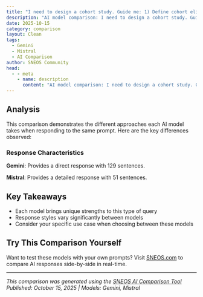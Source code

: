 ```yaml
---
title: "I need to design a cohort study. Guide me: 1) Define cohort eligibility and recruitment"
description: "AI model comparison: I need to design a cohort study. Guide me: 1) Define cohort eligibility and recruitment..."
date: 2025-10-15
category: comparison
layout: Clean
tags:
  - Gemini
  - Mistral
  - AI Comparison
author: SNEOS Community
head:
  - - meta
    - name: description
      content: "AI model comparison: I need to design a cohort study. Guide me: 1) Define cohort eligibility and recruitment..."
---
```


<ChatComparison
  title="I need to design a cohort study. Guide me: 1) Define cohort eligibility and recruitment"
  prompt="I need to design a cohort study. Guide me: 1) Define cohort eligibility and recruitment"
  :responses='{"Gemini": "Designing a cohort study requires meticulous planning, especially when defining your study population. Let\u0027s break down cohort eligibility and recruitment.\n\nFirst, a crucial reminder: **Before defining eligibility and recruitment, you must have a clearly articulated research question, a well-defined exposure, and a precisely measurable outcome.** These foundational elements will guide all your choices.\n\n---\n\n## 1. Defining Cohort Eligibility\n\nCohort eligibility refers to the **inclusion and exclusion criteria** that determine who can participate in your study. The primary goal is to select a group of individuals who are **at risk of developing the outcome of interest, but who do not yet have it at the start of the study.**\n\n### Key Considerations for Eligibility Criteria:\n\n1.  **Free of Outcome at Baseline:** This is the most critical criterion. Participants *must not* have the disease or condition you are studying when they enter the cohort. If they already have it, they cannot \u0022develop\u0022 it during the study.\n    *   **Example:** If studying the incidence of type 2 diabetes, exclude individuals with a prior diagnosis of type 2 diabetes.\n\n2.  **Exposure Status:** Your cohort should ideally include individuals across the spectrum of exposure levels you want to study (e.g., exposed, unexposed, or varying levels of exposure).\n    *   **Example:** If studying the effect of a specific diet, include people adhering to that diet, those on a different diet, and those with mixed dietary habits.\n\n3.  **At Risk of the Outcome:** The study population should have a reasonable probability of developing the outcome during the follow-up period.\n    *   **Example:** Studying hip fractures in 20-year-olds might not be efficient due to very low incidence, whereas studying them in adults over 65 is more appropriate.\n\n4.  **Feasibility of Follow-up:** Select individuals who are likely to remain in the study for its duration. Exclude those who are highly transient or unlikely to complete data collection.\n    *   **Example:** Exclude individuals planning to move out of the study\u0027s geographical area within the next X years.\n\n5.  **Ability to Provide Informed Consent:** Participants must be mentally and legally capable of understanding the study and giving their voluntary consent.\n    *   **Example:** Exclude individuals with severe cognitive impairment unless specific ethical approval and proxy consent mechanisms are in place.\n\n6.  **Minimize Confounding:** Sometimes, you might exclude individuals with certain pre-existing conditions that are strongly associated with both the exposure and the outcome, or that could mimic the outcome.\n    *   **Example:** If studying lung cancer, you might exclude individuals with other severe chronic lung diseases (e.g., severe COPD) that could complicate diagnosis or influence exposure behaviors in ways you can\u0027t account for.\n\n7.  **Generalizability vs. Specificity:**\n    *   **Broad criteria** increase generalizability (findings applicable to a wider population) but might introduce more heterogeneity and confounding.\n    *   **Narrow criteria** enhance internal validity (stronger causal inference) by reducing heterogeneity and confounding but limit generalizability.\n\n### Examples of Eligibility Criteria (Inclusion/Exclusion)\n\nLet\u0027s assume a study on the effect of **physical activity (exposure)** on the **incidence of cardiovascular disease (outcome)** in middle-aged adults.\n\n**Inclusion Criteria:**\n*   Aged 40-65 years at baseline.\n*   Residing within a defined geographical area (e.g., city limits of Springfield).\n*   Able to provide informed consent.\n*   Able to complete study questionnaires and participate in physical assessments.\n*   Free of a diagnosed cardiovascular disease (e.g., heart attack, stroke, angina, heart failure) at baseline.\n\n**Exclusion Criteria:**\n*   Prior diagnosis of any cardiovascular disease (MI, stroke, angina, heart failure).\n*   Diagnosed terminal illness with a life expectancy of less than 1 year.\n*   Unable to ambulate or participate in physical activity due to severe physical disability (e.g., wheelchair-bound, bedridden).\n*   Severe cognitive impairment preventing completion of questionnaires or understanding consent.\n*   Planning to relocate outside the study area within the next 5 years.\n*   Currently participating in another major longitudinal health study.\n\n---\n\n## 2. Cohort Recruitment\n\nRecruitment is the process of identifying, approaching, screening, and enrolling eligible participants into your cohort. The goal is to enroll a sufficient number of participants to achieve statistical power and to minimize selection bias.\n\n### Key Principles for Recruitment:\n\n1.  **Target the Eligible Population:** Focus your efforts where your defined eligible population is most likely to be found.\n2.  **Maximize Participation:** Employ strategies to encourage enrollment and minimize refusal rates.\n3.  **Minimize Selection Bias:** Ensure that the enrolled cohort is representative of the source population and that participation is not systematically related to the exposure or outcome (or factors that influence them).\n4.  **Ethical Conduct:** All recruitment activities must adhere to ethical guidelines, including informed consent, privacy, and protection of vulnerable populations.\n\n### Recruitment Strategies and Channels:\n\nThe best approach depends on your specific study population and resources.\n\n1.  **Population-Based Approaches:**\n    *   **Random Sampling from Registries:** Using electoral rolls, national health registries, or driver\u0027s license databases to randomly select individuals. This is excellent for generalizability.\n        *   *Example:* Randomly select individuals from a national health insurance database aged 40-65.\n    *   **Community Outreach/Census:** Door-to-door surveys, community meetings, public health campaigns in a defined geographic area.\n        *   *Example:* Partner with local community centers or religious organizations to host information sessions and conduct screening.\n\n2.  **Healthcare-Based Approaches:**\n    *   **Clinic/Hospital Recruitment:** Recruiting patients from primary care clinics, specialized clinics (e.g., cardiology, diabetes clinics, but be careful with exclusion criteria), or hospitals.\n        *   *Example:* Collaborate with general practitioners to identify eligible patients from their lists and send them an invitation letter.\n    *   **Health Insurance Providers:** Partnering with insurance companies to identify members meeting broad eligibility.\n\n3.  **Workplace/Organizational-Based Approaches:**\n    *   **Employer Collaboration:** Recruiting employees from specific companies or organizations. Useful for occupational exposures.\n        *   *Example:* Partner with large corporations to recruit employees from different departments (e.g., office workers vs. manual laborers).\n    *   **Schools/Universities:** For studies involving students or faculty/staff.\n\n4.  **Media and Advertising:**\n    *   **Public Service Announcements (PSAs):** On TV, radio, newspapers.\n    *   **Social Media Campaigns:** Targeted ads on platforms like Facebook, Instagram.\n    *   **Flyers/Posters:** In public places, clinics, community boards.\n    *   *Considerations:* Can lead to self-selection bias (e.g., highly motivated individuals may be more likely to respond).\n\n5.  **Referral Systems:**\n    *   **Physician Referrals:** Doctors identify eligible patients and refer them to the study team.\n    *   **Participant Referrals (\u0022Snowball Sampling\u0022):** Current participants refer friends/family. *Use with caution as it can introduce selection bias and reduce diversity.*\n\n### The Recruitment Process (General Steps):\n\n1.  **Initial Contact:**\n    *   **Methods:** Letter of invitation, phone call, email, direct approach (if appropriate and ethical).\n    *   **Content:** Briefly introduce the study, its purpose, what participation entails, and express interest. Provide contact information for questions.\n\n2.  **Pre-screening (Optional but Recommended):**\n    *   A brief set of questions (often over the phone or via a short online survey) to quickly determine if individuals meet basic eligibility criteria before investing more time.\n    *   **Goal:** Efficiently filter out clearly ineligible individuals.\n\n3.  **Detailed Information \u0026 Informed Consent:**\n    *   For those who pass pre-screening, schedule a session (in-person or virtual).\n    *   **Provide a detailed Participant Information Sheet:** Explain the study purpose, procedures, risks, benefits, time commitment, confidentiality, voluntary nature, and right to withdraw.\n    *   **Opportunity for Questions:** Allow ample time for potential participants to ask questions.\n    *   **Obtain Written Informed Consent:** Ensure the participant understands and voluntarily signs the consent form. For certain populations (e.g., children), assent and parental consent may be needed.\n\n4.  **Baseline Data Collection:**\n    *   Once consent is obtained, begin collecting baseline data (demographics, exposure status, health history, lifestyle factors, biological samples, etc.). This is often integrated with the consent meeting or scheduled shortly after.\n\n### Strategies to Enhance Recruitment \u0026 Retention:\n\n*   **Clear Communication:** Use plain language; avoid jargon.\n*   **Trust and Rapport:** Build trust with the community and individual participants.\n*   **Incentives:** Offer appropriate and ethical incentives (e.g., gift cards, reimbursement for travel, free health check-ups/results). Avoid coercive incentives.\n*   **Flexibility:** Offer flexible appointment times and locations.\n*   **Community Engagement:** Involve community leaders or patient advocacy groups in the study design and recruitment.\n*   **Pilot Testing:** Pilot test your recruitment materials and process to identify bottlenecks or confusing aspects.\n*   **Multiple Contact Methods:** Don\u0027t rely on just one way to reach people.\n*   **Address Concerns:** Be prepared to answer questions about privacy, time commitment, and the study\u0027s purpose.\n\n---\n\nBy thoughtfully defining eligibility and implementing a robust recruitment strategy, you can build a strong cohort that allows you to address your research question effectively while maintaining scientific rigor and ethical standards. Good luck!", "Mistral": "Designing a cohort study involves several critical steps, starting with defining cohort eligibility and recruitment. Here\u2019s a detailed guide to help you through this process:\n\n### 1. Define Cohort Eligibility\n\n**Objective:**\nTo clearly define the criteria that participants must meet to be included in your study. This ensures that your cohort is representative of the population you are interested in studying.\n\n**Steps:**\n\n1. **Identify the Research Question:**\n   - Clearly define your research question or hypothesis. This will guide the selection of your cohort.\n\n2. **Determine Inclusion Criteria:**\n   - **Demographic Characteristics:** Age, gender, ethnicity, socioeconomic status, etc.\n   - **Health Status:** Specific medical conditions, health behaviors, or risk factors.\n   - **Geographic Location:** Participants from a specific region or community.\n   - **Time Period:** Participants who experienced a specific event or exposure within a defined time frame.\n\n3. **Determine Exclusion Criteria:**\n   - **Medical Conditions:** Conditions that could confound the results.\n   - **Previous Treatments:** Participants who have received treatments that could affect the study outcomes.\n   - **Behavioral Factors:** Behaviors that could bias the results.\n\n4. **Define Exposure and Outcome:**\n   - **Exposure:** The factor or event that you are studying (e.g., a specific medication, environmental exposure, lifestyle factor).\n   - **Outcome:** The health outcome or event you are interested in (e.g., disease incidence, mortality, quality of life).\n\n### 2. Recruitment\n\n**Objective:**\nTo develop a strategy for recruiting participants who meet your eligibility criteria.\n\n**Steps:**\n\n1. **Identify Recruitment Sources:**\n   - **Healthcare Settings:** Hospitals, clinics, primary care practices.\n   - **Community Settings:** Schools, workplaces, community centers.\n   - **Online Platforms:** Social media, online forums, websites.\n   - **Registries and Databases:** Existing patient registries, administrative databases.\n\n2. **Develop Recruitment Materials:**\n   - **Flyers and Posters:** Informative and visually appealing materials to be placed in recruitment sites.\n   - **Letters and Emails:** Personalized invitations to potential participants.\n   - **Social Media Posts:** Engaging content to attract participants through online platforms.\n\n3. **Engage with Stakeholders:**\n   - **Healthcare Providers:** Collaborate with doctors, nurses, and other healthcare professionals to identify and refer eligible participants.\n   - **Community Leaders:** Engage with local leaders, organizations, and influencers to promote your study.\n   - **Patient Advocacy Groups:** Partner with groups that represent the population you are studying.\n\n4. **Implement Recruitment Strategies:**\n   - **In-Person Recruitment:** Attend community events, health fairs, and other gatherings to directly engage with potential participants.\n   - **Telephone and Email Outreach:** Contact potential participants via phone or email to explain the study and invite them to participate.\n   - **Online Recruitment:** Use social media, online forums, and websites to reach a broader audience.\n\n5. **Screen and Enroll Participants:**\n   - **Screening Process:** Develop a screening tool or questionnaire to assess eligibility.\n   - **Informed Consent:** Ensure that participants understand the study objectives, procedures, risks, and benefits before enrolling.\n   - **Data Collection:** Collect baseline data from enrolled participants, including demographic information, medical history, and other relevant details.\n\n6. **Monitor and Adjust Recruitment:**\n   - **Track Progress:** Regularly monitor the number of participants recruited and compare it to your target sample size.\n   - **Adjust Strategies:** If recruitment is slower than expected, consider adjusting your strategies or expanding your recruitment sources.\n\n### Example:\n\n**Research Question:**\nTo investigate the association between regular physical activity and the incidence of type 2 diabetes in adults aged 40-60 years.\n\n**Inclusion Criteria:**\n- Age: 40-60 years\n- No previous diagnosis of type 2 diabetes\n- Resident of a specific urban area\n- Willing to participate in regular physical activity assessments\n\n**Exclusion Criteria:**\n- Current diagnosis of type 2 diabetes\n- History of cardiovascular disease\n- Pregnancy\n- Inability to participate in physical activity due to medical reasons\n\n**Recruitment Sources:**\n- Local primary care clinics\n- Community centers and gyms\n- Online health forums and social media groups\n\n**Recruitment Materials:**\n- Flyers and posters placed in clinics and community centers\n- Emails sent to local healthcare providers\n- Social media posts and online advertisements\n\n**Engagement with Stakeholders:**\n- Collaboration with primary care physicians and nurses\n- Partnerships with local fitness centers and community organizations\n- Engagement with diabetes advocacy groups\n\n**Implementation:**\n- In-person recruitment at community health fairs\n- Telephone and email outreach to potential participants identified through healthcare providers\n- Online recruitment through social media and health forums\n\n**Screening and Enrollment:**\n- Screening questionnaire to assess eligibility\n- Informed consent process\n- Baseline data collection including demographic information, medical history, and physical activity levels\n\n**Monitoring and Adjustment:**\n- Regular tracking of recruitment progress\n- Adjustment of recruitment strategies based on progress and feedback\n\nBy following these steps, you can effectively define cohort eligibility and develop a robust recruitment strategy for your cohort study."}' published-date="{DateTime.UtcNow:HH:mm}"
/>

## Analysis

This comparison demonstrates the different approaches each AI model takes when responding to the same prompt. Here are the key differences observed:

### Response Characteristics

**Gemini**: Provides a direct response with 129 sentences. 

**Mistral**: Provides a detailed response with 51 sentences. 

## Key Takeaways

- Each model brings unique strengths to this type of query
- Response styles vary significantly between models
- Consider your specific use case when choosing between these models

## Try This Comparison Yourself

Want to test these models with your own prompts? Visit [SNEOS.com](https://sneos.com) to compare AI responses side-by-side in real-time.

---

*This comparison was generated using the [SNEOS AI Comparison Tool](https://sneos.com)*
*Published: October 15, 2025 | Models: Gemini, Mistral*
